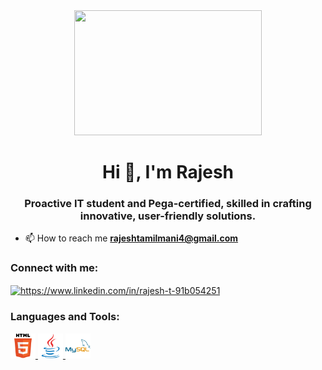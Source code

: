 <div align="center">
  <img height="200" width="300" src=https://www.google.com/url?sa=i&url=https%3A%2F%2Fdribbble.com%2Fshots%2F5687494-Enjoy-Your-Work%2Fattachments%2F11001142%3Fmode%3Dmedia&psig=AOvVaw3T4QkPpe3iQi_eevr5SkO9&ust=1732949796582000&source=images&cd=vfe&opi=89978449&ved=0CBMQjRxqFwoTCIipt577gIoDFQAAAAAdAAAAABAZalt="Professional GIF" />
</div>
<h1 align="center">Hi 👋, I'm Rajesh</h1>
<h3 align="center">Proactive IT student and Pega-certified, skilled in crafting innovative, user-friendly solutions.</h3>

- 📫 How to reach me **rajeshtamilmani4@gmail.com**

<h3 align="left">Connect with me:</h3>
<p align="left">
<a href="https://linkedin.com/in/https://www.linkedin.com/in/rajesh-t-91b054251" target="blank"><img align="center" src="https://raw.githubusercontent.com/rahuldkjain/github-profile-readme-generator/master/src/images/icons/Social/linked-in-alt.svg" alt="https://www.linkedin.com/in/rajesh-t-91b054251" height="30" width="40" /></a>

</p>

<h3 align="left">Languages and Tools:</h3>
<p align="left"> <a href="https://www.w3.org/html/" target="_blank" rel="noreferrer"> <img src="https://raw.githubusercontent.com/devicons/devicon/master/icons/html5/html5-original-wordmark.svg" alt="html5" width="40" height="40"/> </a> <a href="https://www.java.com" target="_blank" rel="noreferrer"> <img src="https://raw.githubusercontent.com/devicons/devicon/master/icons/java/java-original.svg" alt="java" width="40" height="40"/> </a> <a href="https://www.mysql.com/" target="_blank" rel="noreferrer"> <img src="https://raw.githubusercontent.com/devicons/devicon/master/icons/mysql/mysql-original-wordmark.svg" alt="mysql" width="40" height="40"/> </a> </p>
